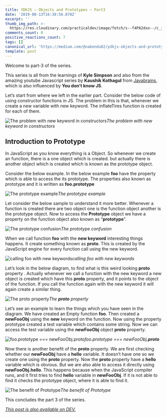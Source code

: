 ```yaml
---
title: YDKJS — Objects and Prototypes — Part3
date: '2019-08-13T16:38:56.878Z'
excerpt: ''
thumb_img_path: >-
  https://res.cloudinary.com/practicaldev/image/fetch/s--f4PA2dxo--/c_imagga_scale,f_auto,fl_progressive,h_420,q_auto,w_1000/https://res.cloudinary.com/practicaldev/image/fetch/s---GEs6_qK--/c_imagga_scale%2Cf_auto%2Cfl_progressive%2Ch_420%2Cq_auto%2Cw_1000/https://thepracticaldev.s3.amazonaws.com/i/53j0ekxy56ywrld19a7c.jpeg
comments_count: 0
positive_reactions_count: 7
tags: []
canonical_url: 'https://medium.com/@nabendu82/ydkjs-objects-and-prototypes-part3-c89383dd5d3f'
template: post
---
```


Welcome to part-3 of the series. 

This series is all from the learnings of **Kyle Simpson** and also from the amazing youtube Javascript series by **Kaushik Kothagul** from [Javabrains](https://www.youtube.com/user/koushks/playlists?view=50&shelf_id=1&sort=dd), which is also influenced by **You don’t know JS**.

Let’s start from where we left in the earlier part. Consider the below code of using constructor functions in JS. The problem in this is that, whenever we create a new variable with new keyword. The inflateTires function is created for each of them.

![The problem with new keyword in constructors](https://cdn-images-1.medium.com/max/3856/1*yoz1s0EjaSLowFa7i2xWmQ.png)*The problem with new keyword in constructors*

## Introduction to Prototype

In JavaScript as you know everything is a Object. So whenever we create an function, there is a one object which is created. but actually there is another object which is created which is known as the prototype object.

Consider the below example. In the below example **foo** have the property which is able to access the its prototype. The properties also known as prototype and it is written as **foo.prototype**

![The prototype example](https://cdn-images-1.medium.com/max/5760/1*FMsiZaew-yly1pC9dvMCqQ.png)*The prototype example*

Let consider the below sample to understand it more better. Whenever a function is created there are two object one is the function object another is the prototype object. Now to access the **Prototype** object we have a property on the function object also known as “**prototype**”.

![The prototype confusion](https://cdn-images-1.medium.com/max/3948/1*8eQqbmF4P3gPTixx4IUtXQ.png)*The prototype confusion*

When we call function **foo** with the **new keyword** interesting things happens. It create something known as **__proto__**. This is created by the JavaScript engine for every function call using the new keyword.

![calling foo with new keywords](https://cdn-images-1.medium.com/max/5760/1*foQUWCObJUGV7ylHiWC6mg.png)*calling foo with new keywords*

Let’s look in the below diagram, to find what is this weird looking **__proto__** property . Actually whenever we call a function with the new keyword a new object is created which have this **__proto__** property, and it points to the object of the function. If you call the function again with the new keyword it will again create a similar thing.

![The __proto__ property](https://cdn-images-1.medium.com/max/3864/1*YWY14ZxD7zNeVqg2YyK0vg.png)*The __proto__ property*

Let’s see an example to learn the things which you have seen in the diagram. We have created an Empty function **foo**. Then created a **newFooObj** using the **new** keyword on the function. Now using the property prototype created a test variable which contains some string. Now we can access the test variable using the **newFooObj** object **__proto__** property.

![foo.prototype === newFooObj.__proto__](https://cdn-images-1.medium.com/max/5760/1*NvT1T6AwdskCtL0w563UyQ.png)*foo.prototype === newFooObj.__proto__*

Now there is another benefit of the **__proto__** property. We are first checking whether our **newFooObj** have a **hello** variable. It doesn’t have one so we create one using the **__proto__** property. Now the **__proto__** property have a **hello** variable which is obvious. But we are also able to access it directly using **newFooObj.hello**. This happens because when the JavaScript compiler runs, and it first tries to find **hello** variable in **newFooObj**. If it is not able to find it checks the prototype object, where it is able to find it.

![The benefit of Prototype](https://cdn-images-1.medium.com/max/5760/1*E1wxy99icAJ4JHvXWB7cAA.png)*The benefit of Prototype*

This concludes the part 3 of the series.

*[This post is also available on DEV.](https://dev.to/nabendu82/ydkjs-objects-and-prototypes-part3-4p4e)*


<script>
const parent = document.getElementsByTagName('head')[0];
const script = document.createElement('script');
script.type = 'text/javascript';
script.src = 'https://cdnjs.cloudflare.com/ajax/libs/iframe-resizer/4.1.1/iframeResizer.min.js';
script.charset = 'utf-8';
script.onload = function() {
    window.iFrameResize({}, '.liquidTag');
};
parent.appendChild(script);
</script>    
